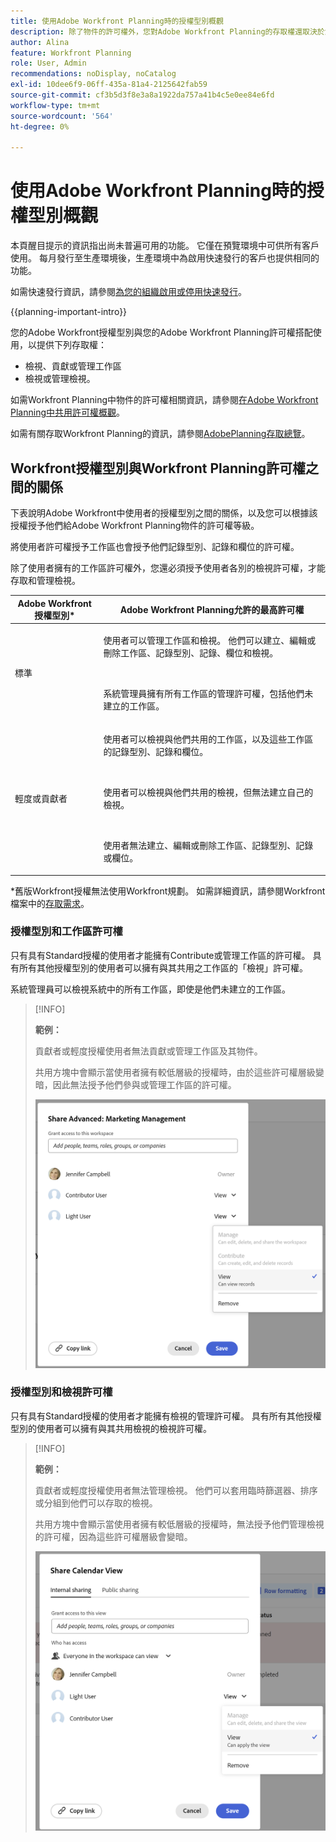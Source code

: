 ```yaml
---
title: 使用Adobe Workfront Planning時的授權型別概觀
description: 除了物件的許可權外，您對Adobe Workfront Planning的存取權還取決於您的授權型別。 並非組織中的所有使用者都有相同的存取權和許可權來使用Adobe Workfront Planning。 本文說明使用者對Adobe Workfront Planning的存取層級。
author: Alina
feature: Workfront Planning
role: User, Admin
recommendations: noDisplay, noCatalog
exl-id: 10dee6f9-06ff-435a-81a4-2125642fab59
source-git-commit: cf3b5d3f8e3a8a1922da757a41b4c5e0ee84e6fd
workflow-type: tm+mt
source-wordcount: '564'
ht-degree: 0%

---
```



# 使用Adobe Workfront Planning時的授權型別概觀

<span class="preview">本頁醒目提示的資訊指出尚未普遍可用的功能。 它僅在預覽環境中可供所有客戶使用。 每月發行至生產環境後，生產環境中為啟用快速發行的客戶也提供相同的功能。</span>

<span class="preview">如需快速發行資訊，請參閱[為您的組織啟用或停用快速發行](/help/quicksilver/administration-and-setup/set-up-workfront/configure-system-defaults/enable-fast-release-process.md)。</span>

{{planning-important-intro}}

您的Adobe Workfront授權型別與您的Adobe Workfront Planning許可權搭配使用，以提供下列存取權：

* 檢視、貢獻或管理工作區
* 檢視或管理檢視。

如需Workfront Planning中物件的許可權相關資訊，請參閱[在Adobe Workfront Planning中共用許可權概觀](/help/quicksilver/planning/access/sharing-permissions-overview.md)。

如需有關存取Workfront Planning的資訊，請參閱[AdobePlanning存取總覽](/help/quicksilver/planning/access/access-overview.md)。

## Workfront授權型別與Workfront Planning許可權之間的關係

下表說明Adobe Workfront中使用者的授權型別之間的關係，以及您可以根據該授權授予他們給Adobe Workfront Planning物件的許可權等級。

將使用者許可權授予工作區也會授予他們記錄型別、記錄和欄位的許可權。

除了使用者擁有的工作區許可權外，您還必須授予使用者各別的檢視許可權，才能存取和管理檢視。

| Adobe Workfront授權型別* | Adobe Workfront Planning允許的最高許可權 |
|------------------------------------------------|-------------------------------------------------------------------------------------------------------------------------------------------------------------------------------|
| 標準 | <p>使用者可以管理工作區和檢視。 他們可以建立、編輯或刪除工作區、記錄型別、記錄、欄位和檢視。</p> <br> <p>系統管理員擁有所有工作區的管理許可權，包括他們未建立的工作區。</p> |
| 輕度或貢獻者 | <p>使用者可以檢視與他們共用的工作區，以及這些工作區的記錄型別、記錄和欄位。</p> <br> <p>使用者可以檢視與他們共用的檢視，但無法建立自己的檢視。 </p><br> <p>使用者無法建立、編輯或刪除工作區、記錄型別、記錄或欄位。</p> |

*舊版Workfront授權無法使用Workfront規劃。
如需詳細資訊，請參閱Workfront檔案中的[存取需求](/help/quicksilver/administration-and-setup/add-users/access-levels-and-object-permissions/access-level-requirements-in-documentation.md)。


<!--OLD 

| Adobe Workfront license type*                                   | Highest permissions allowed in Adobe Workfront Planning                                                                                                                                             |
|------------------------------------------------|-------------------------------------------------------------------------------------------------------------------------------------------------------------------------------|
|New: Standard <br> or <br>Current: Plan                    | Users can manage workspaces. They can create, edit, or delete workspaces, record types, records, and fields. <br> System administrators have Manage permissions to all workspaces, including the ones they did not create.                                                                                                                     |
| New: Light, Contributor <br> or <br>Current: Work, Requestor, Reviewer                      | Users can view the workspaces shared with them, as well as the record types, records, and fields of those workspaces. <br> Users cannot create, edit, or delete workspaces, record types, records, or fields.|

*For more information, see [Access requirements in Workfront documentation](/help/quicksilver/administration-and-setup/add-users/access-levels-and-object-permissions/access-level-requirements-in-documentation.md).
-->

### 授權型別和工作區許可權

只有具有Standard授權的使用者才能擁有Contribute或管理工作區的許可權。 具有所有其他授權型別的使用者可以擁有與其共用之工作區的「檢視」許可權。

系統管理員可以檢視系統中的所有工作區，即使是他們未建立的工作區。

>[!INFO]
>
>**範例：**
>
>貢獻者或輕度授權使用者無法貢獻或管理工作區及其物件。
>
>共用方塊中會顯示當使用者擁有較低層級的授權時，由於這些許可權層級變暗，因此無法授予他們參與或管理工作區的許可權。
>
><span class="preview">![](assets/permissions-grayed-out-for-contributor-user-on-workspace.png)</span>


### 授權型別和檢視許可權

只有具有Standard授權的使用者才能擁有檢視的管理許可權。 具有所有其他授權型別的使用者可以擁有與其共用檢視的檢視許可權。

>[!INFO]
>
>**範例：**
>
>貢獻者或輕度授權使用者無法管理檢視。 他們可以套用臨時篩選器、排序或分組到他們可以存取的檢視。
>
>共用方塊中會顯示當使用者擁有較低層級的授權時，無法授予他們管理檢視的許可權，因為這些許可權層級會變暗。
>
><span class="preview">![](assets/permissions-grayed-out-for-light-user.png)</span>
